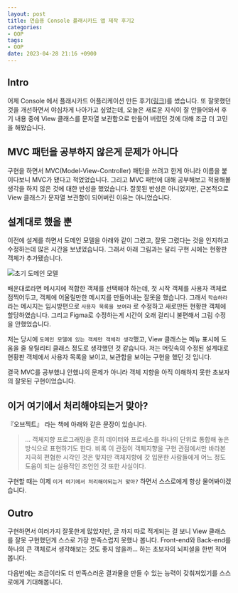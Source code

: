 ```yaml
---
layout: post
title: 연습용 Console 플래시카드 앱 제작 후기2
categories:
- OOP
tags:
- OOP
date: 2023-04-28 21:16 +0900
---
```

## Intro
어제 Console 에서 플래시카드 어플리케이션 만든 후기([링크](https://limvik.github.io/posts/review-a-console-flashcards-app-for-practice/))를 썼습니다. 또 잘못했던 것을 개선하면서 야심차게 나아가고 싶었는데, 오늘은 새로운 지식이 잘 안들어와서 후기 내용 중에 View 클래스를 문자열 보관함으로 만들어 버렸던 것에 대해 조금 더 고민을 해봤습니다.

## MVC 패턴을 공부하지 않은게 문제가 아니다

구현을 하면서 MVC(Model-View-Controller) 패턴을 쓰려고 한게 아니라 이름을 붙이다보니 MVC가 됐다고 적었었습니다. 그리고 MVC 패턴에 대해 공부해보고 적용해볼 생각을 하지 않은 것에 대한 반성을 했었습니다. 잘못된 반성은 아니었지만, 근본적으로 View 클래스가 문자열 보관함이 되어버린 이유는 아니었습니다.

## 설계대로 했을 뿐

이전에 설계를 하면서 도메인 모델을 아래와 같이 그렸고, 잘못 그렸다는 것을 인지하고 수정하는데 많은 시간을 보냈었습니다. 그래서 아래 그림과는 달리 구현 시에는 현황판 객체가 추가됐습니다.

![초기 도메인 모델](https://limvik.github.io/assets/img/2023-04-02-oop-excercise-for-design-interface/2023-04-02-collaboration-design.svg)

배운대로라면 메시지에 적합한 객체를 선택해야 하는데, 첫 시작 객체를 사용자 객체로 점찍어두고, 객체에 어울릴만한 메시지를 만들어내는 잘못을 했습니다. 그래서 `학습하라` 라는 메시지는 임시방편으로 `사용자 목록을 보여라` 로 수정하고 새로만든 현황판 객체에 할당하였습니다. 그리고 Figma로 수정하는게 시간이 오래 걸리니 불편해서 그림 수정을 안했었습니다.

저는 당시에 `도메인 모델에 있는 객체만 객체라 생각`했고, View 클래스는 메뉴 표시에 도움을 줄 유틸리티 클래스 정도로 생각했던 것 같습니다. 저는 머릿속의 수정된 설계대로 현황판 객체에서 사용자 목록을 보이고, 보관함을 보이는 구현을 했던 것 입니다.

결국 MVC를 공부했냐 안했냐의 문제가 아니라 객체 지향을 아직 이해하지 못한 초보자의 잘못된 구현이었습니다.

## 이거 여기에서 처리해야되는거 맞아?

『오브젝트』 라는 책에 아래와 같은 문장이 있습니다.

> ... 객체지향 프로그래밍을 흔히 데이터와 프로세스를 하나의 단위로 통합해 놓은 방식으로 표현하기도 한다. 비록 이 관점이 객체지향을 구현 관점에서만 바라본 지극히 편협한 시각인 것은 맞지만 객체지향에 갓 입문한 사람들에게 어느 정도 도움이 되는 실용적인 조언인 것 또한 사실이다.

구현할 때는 이제 `이거 여기에서 처리해야되는거 맞아?` 하면서 스스로에게 항상 물어봐야겠습니다.

## Outro

구현하면서 여러가지 잘못한게 많았지만, 글 까지 따로 적게되는 걸 보니 View 클래스를 잘못 구현했던게 스스로 가장 만족스럽지 못했나 봅니다. Front-end와 Back-end를 하나의 큰 객체로서 생각해보는 것도 좋지 않을까... 하는 초보자의 뇌피셜을 한번 적어봅니다.

다음번에는 조금이라도 더 만족스러운 결과물을 만들 수 있는 능력이 갖춰져있기를 스스로에게 기대해봅니다.
